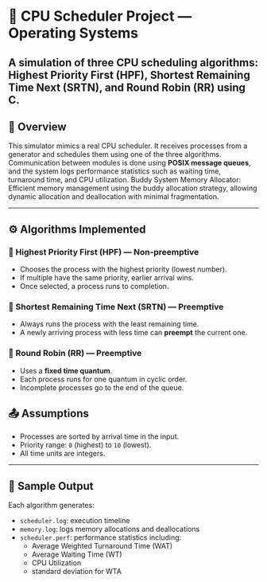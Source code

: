# 🧠 CPU Scheduler Project — Operating Systems

A simulation of three CPU scheduling algorithms:  
**Highest Priority First (HPF)**, **Shortest Remaining Time Next (SRTN)**, and **Round Robin (RR)** using C.
---

## 📌 Overview

This simulator mimics a real CPU scheduler. It receives processes from a generator and schedules them using one of the three algorithms. Communication between modules is done using **POSIX message queues**, and the system logs performance statistics such as waiting time, turnaround time, and CPU utilization. Buddy System Memory Allocator: Efficient memory management using the buddy allocation strategy, allowing dynamic allocation and deallocation with minimal fragmentation.

---

## ⚙️ Algorithms Implemented

### 🔹 Highest Priority First (HPF) — Non-preemptive
- Chooses the process with the highest priority (lowest number).
- If multiple have the same priority, earlier arrival wins.
- Once selected, a process runs to completion.

### 🔹 Shortest Remaining Time Next (SRTN) — Preemptive
- Always runs the process with the least remaining time.
- A newly arriving process with less time can **preempt** the current one.

### 🔹 Round Robin (RR) — Preemptive
- Uses a **fixed time quantum**.
- Each process runs for one quantum in cyclic order.
- Incomplete processes go to the end of the queue.

## 📤 Assumptions

- Processes are sorted by arrival time in the input.
- Priority range: `0` (highest) to `10` (lowest).
- All time units are integers.

---

## 🧮 Sample Output

Each algorithm generates:
- `scheduler.log`: execution timeline
- `memory.log`: logs memory allocations and deallocations
- `scheduler.perf`: performance statistics including:
  - Average Weighted Turnaround Time (WAT)
  - Average Waiting Time (WT)
  - CPU Utilization
  - standard deviation for WTA



